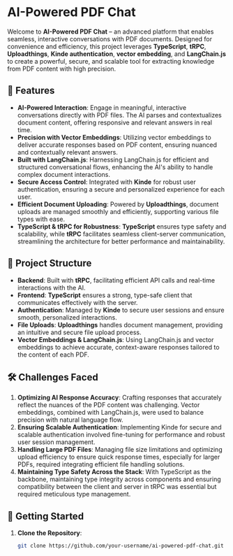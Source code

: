 # AI-Powered PDF Chat

Welcome to **AI-Powered PDF Chat** – an advanced platform that enables seamless, interactive conversations with PDF documents. Designed for convenience and efficiency, this project leverages **TypeScript**, **tRPC**, **Uploadthings**, **Kinde authentication**, **vector embedding**, and **LangChain.js** to create a powerful, secure, and scalable tool for extracting knowledge from PDF content with high precision.

## 🌟 Features

- **AI-Powered Interaction**: Engage in meaningful, interactive conversations directly with PDF files. The AI parses and contextualizes document content, offering responsive and relevant answers in real time.
- **Precision with Vector Embeddings**: Utilizing vector embeddings to deliver accurate responses based on PDF content, ensuring nuanced and contextually relevant answers.
- **Built with LangChain.js**: Harnessing LangChain.js for efficient and structured conversational flows, enhancing the AI's ability to handle complex document interactions.
- **Secure Access Control**: Integrated with **Kinde** for robust user authentication, ensuring a secure and personalized experience for each user.
- **Efficient Document Uploading**: Powered by **Uploadthings**, document uploads are managed smoothly and efficiently, supporting various file types with ease.
- **TypeScript & tRPC for Robustness**: **TypeScript** ensures type safety and scalability, while **tRPC** facilitates seamless client-server communication, streamlining the architecture for better performance and maintainability.

## 📂 Project Structure

- **Backend**: Built with **tRPC**, facilitating efficient API calls and real-time interactions with the AI.
- **Frontend**: **TypeScript** ensures a strong, type-safe client that communicates effectively with the server.
- **Authentication**: Managed by **Kinde** to secure user sessions and ensure smooth, personalized interactions.
- **File Uploads**: **Uploadthings** handles document management, providing an intuitive and secure file upload process.
- **Vector Embeddings & LangChain.js**: Using LangChain.js and vector embeddings to achieve accurate, context-aware responses tailored to the content of each PDF.

## 🛠️ Challenges Faced

1. **Optimizing AI Response Accuracy**: Crafting responses that accurately reflect the nuances of the PDF content was challenging. Vector embeddings, combined with LangChain.js, were used to balance precision with natural language flow.
2. **Ensuring Scalable Authentication**: Implementing Kinde for secure and scalable authentication involved fine-tuning for performance and robust user session management.
3. **Handling Large PDF Files**: Managing file size limitations and optimizing upload efficiency to ensure quick response times, especially for larger PDFs, required integrating efficient file handling solutions.
4. **Maintaining Type Safety Across the Stack**: With TypeScript as the backbone, maintaining type integrity across components and ensuring compatibility between the client and server in tRPC was essential but required meticulous type management.

## 🚀 Getting Started

1. **Clone the Repository**:
   ```bash
   git clone https://github.com/your-username/ai-powered-pdf-chat.git
